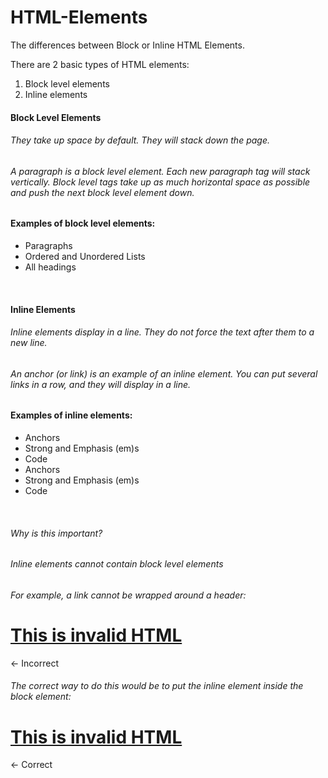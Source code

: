 # HTML-Elements
The differences between Block or Inline HTML Elements.

There are 2 basic types of HTML elements:
<ol>
  <li>Block level elements</li>
  <li>Inline elements</li>
</ol>


#### Block Level Elements<br>
###### They take up space by default. They will stack down the page.<br>

###### A paragraph is a block level element. Each new paragraph tag will stack vertically. Block level tags take up as much horizontal space as possible and push the next block level element down.<br>

#### Examples of block level elements:<br>
<ul>
  <li>Paragraphs</li>
  <li>Ordered and Unordered Lists</li>
  <li>All headings</li>
</ul><br>


#### Inline Elements<br>
###### Inline elements display in a line. They <em>do not force the text</em> after them to a new line.<br>

###### An anchor (or link) is an example of an inline element. You can put several links in a row, and they will display in a line.<br>

#### Examples of inline elements:<br>
<ul>
  <li>Anchors</li>
  <li>Strong and Emphasis (em)s</li>
  <li>Code</li>
  <li>Anchors</li>
  <li>Strong and Emphasis (em)s</li>
  <li>Code</li>
</ul><br>

###### Why is this important?<br>
###### Inline elements cannot contain block level elements<br>
###### For example, a link cannot be wrapped around a header:<br>
<a href="http://example.com/"><h1>This is invalid HTML</h1></a>	← Incorrect <br>

###### The correct way to do this would be to put the inline element inside the block element:<br>
<h1><a href="http://example.com/">This is invalid HTML</a></h1>	← Correct<br>
